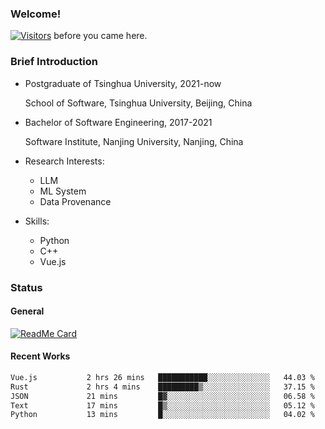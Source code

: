 ### Welcome!

[![Visitors](https://visitor-badge.laobi.icu/badge?page_id=HermitSun.HermitSun)]() before you came here.

### Brief Introduction

- Postgraduate of Tsinghua University, 2021-now
  
  School of Software, Tsinghua University, Beijing, China

- Bachelor of Software Engineering, 2017-2021
  
  Software Institute, Nanjing University, Nanjing, China

- Research Interests:
  - LLM
  - ML System
  - Data Provenance

- Skills:
  - Python
  - C++
  - Vue.js

### Status

#### General

[![ReadMe Card](https://github-readme-stats.hermitsun.vercel.app/api?username=HermitSun&count_private=true&show_icons=true)]()

#### Recent Works

<!--START_SECTION:waka-->

```txt
Vue.js           2 hrs 26 mins   ███████████░░░░░░░░░░░░░░   44.03 %
Rust             2 hrs 4 mins    █████████▒░░░░░░░░░░░░░░░   37.15 %
JSON             21 mins         █▓░░░░░░░░░░░░░░░░░░░░░░░   06.58 %
Text             17 mins         █▒░░░░░░░░░░░░░░░░░░░░░░░   05.12 %
Python           13 mins         █░░░░░░░░░░░░░░░░░░░░░░░░   04.02 %
```

<!--END_SECTION:waka-->
